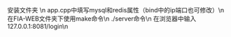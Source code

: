 安装文件夹 \n
app.cpp中填写mysql和redis属性（bind中的ip端口也可修改）\n
在FIA-WEB文件夹下使用make命令\n
./server命令\n
在浏览器中输入127.0.0.1:8081/login\n
